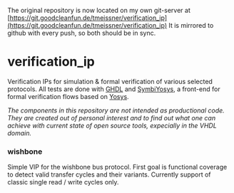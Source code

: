 The original repository is now located on my own git-server at [https://git.goodcleanfun.de/tmeissner/verification_ip](https://git.goodcleanfun.de/tmeissner/verification_ip)
It is mirrored to github with every push, so both should be in sync.

# verification_ip

Verification IPs for simulation & formal verification of various selected protocols. All tests are done with [GHDL](https://github.com/ghdl/ghdl) and  [SymbiYosys](https://github.com/YosysHQ/SymbiYosys), a front-end for formal verification flows based on [Yosys](https://github.com/YosysHQ/yosys).

*The components in this repository are not intended as productional code. They are created out of personal interest and to find out what one can achieve with current state of open source tools, expecially in the VHDL domain.*

### wishbone
Simple VIP for the wishbone bus protocol. First goal is functional coverage to detect valid transfer cycles and their variants. Currently support of classic single read / write cycles only.
